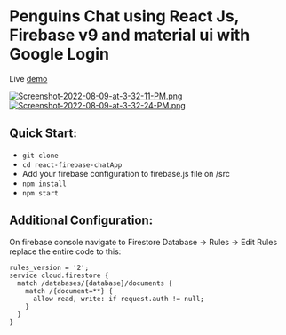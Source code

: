 Penguins Chat using React Js, Firebase v9 and material ui with Google Login
=====================================

Live [demo](https://penguine-chat.netlify.app/)

[![Screenshot-2022-08-09-at-3-32-11-PM.png](https://i.postimg.cc/rs8pg1fp/Screenshot-2022-08-09-at-3-32-11-PM.png)](https://postimg.cc/ygbB8Z4q)
[![Screenshot-2022-08-09-at-3-32-24-PM.png](https://i.postimg.cc/br3w5Z59/Screenshot-2022-08-09-at-3-32-24-PM.png)](https://postimg.cc/WqqVF1Td)

Quick Start:
------------

- ``` git clone ```
- ``` cd react-firebase-chatApp ```
- Add your firebase configuration to firebase.js file on /src
- ``` npm install ```
- ``` npm start ```


Additional Configuration:
-------------------------

On firebase console navigate to Firestore Database -> Rules -> Edit Rules 
replace the entire code to this:




```
rules_version = '2';
service cloud.firestore {
  match /databases/{database}/documents {
    match /{document=**} {
      allow read, write: if request.auth != null;
    }
  }
}
```
